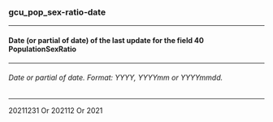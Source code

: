 ### gcu_pop_sex-ratio-date



------
#### Date (or partial of date) of the last update for the field 40 PopulationSexRatio



------
###### Date or partial of date. Format: YYYY, YYYYmm or YYYYmmdd.



------
20211231 Or 202112 Or 2021